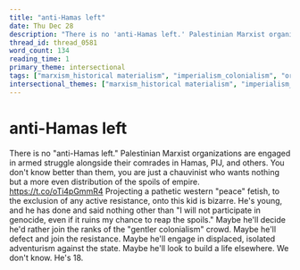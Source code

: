 ```yaml
---
title: "anti-Hamas left"
date: Thu Dec 28
description: "There is no 'anti-Hamas left.' Palestinian Marxist organizations are engaged in armed struggle alongside their comrades in Hamas, PIJ, and others."
thread_id: thread_0581
word_count: 134
reading_time: 1
primary_theme: intersectional
tags: ["marxism_historical materialism", "imperialism_colonialism", "organizational theory"]
intersectional_themes: ["marxism_historical materialism", "imperialism_colonialism", "organizational theory"]
---
```


# anti-Hamas left

There is no "anti-Hamas left." Palestinian Marxist organizations are engaged in armed struggle alongside their comrades in Hamas, PIJ, and others. You don't know better than them, you are just a chauvinist who wants nothing but a more even distribution of the spoils of empire. https://t.co/oTi4pGmmR4 Projecting a pathetic western "peace" fetish, to the exclusion of any active resistance, onto this kid is bizarre. He's young, and he has done and said nothing other than "I will not participate in genocide, even if it ruins my chance to reap the spoils." Maybe he'll decide he'd rather join the ranks of the "gentler colonialism" crowd. Maybe he'll defect and join the resistance. Maybe he'll engage in displaced, isolated adventurism against the state. Maybe he'll look to build a life elsewhere. We don't know. He's 18.